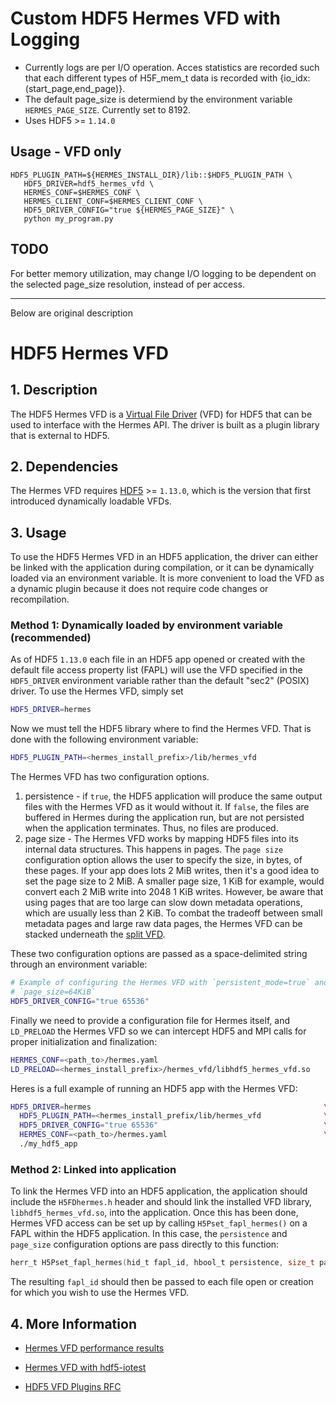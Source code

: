 # Custom HDF5 Hermes VFD with Logging
- Currently logs are per I/O operation. Acces statistics are recorded such that each different types of H5F_mem_t data is recorded with {io_idx:(start_page,end_page)}.
- The default page_size is determiend by the environment variable `HERMES_PAGE_SIZE`. Currently set to 8192.
- Uses HDF5 >= `1.14.0`
## Usage - VFD only
```
HDF5_PLUGIN_PATH=${HERMES_INSTALL_DIR}/lib::$HDF5_PLUGIN_PATH \
   HDF5_DRIVER=hdf5_hermes_vfd \
   HERMES_CONF=$HERMES_CONF \
   HERMES_CLIENT_CONF=$HERMES_CLIENT_CONF \
   HDF5_DRIVER_CONFIG="true ${HERMES_PAGE_SIZE}" \
   python my_program.py
```
## TODO
For better memory utilization, may change I/O logging to be dependent on the selected page_size resolution, instead of per access.


--- 
Below are original description

# HDF5 Hermes VFD

## 1. Description
The HDF5 Hermes VFD is a [Virtual File
Driver](https://portal.hdfgroup.org/display/HDF5/Virtual+File+Drivers) (VFD) for
HDF5 that can be used to interface with the Hermes API. The driver is built as a
plugin library that is external to HDF5.

## 2. Dependencies
The Hermes VFD requires [HDF5](https://github.com/HDFGroup/hdf5) >= `1.13.0`,
which is the version that first introduced dynamically loadable VFDs.

## 3. Usage
To use the HDF5 Hermes VFD in an HDF5 application, the driver can either be
linked with the application during compilation, or it can be dynamically loaded
via an environment variable. It is more convenient to load the VFD as a dynamic
plugin because it does not require code changes or recompilation.

### Method 1: Dynamically loaded by environment variable (recommended)

As of HDF5 `1.13.0` each file in an HDF5 app opened or created with the default
file access property list (FAPL) will use the VFD specified in the `HDF5_DRIVER`
environment variable rather than the default "sec2" (POSIX) driver. To use the
Hermes VFD, simply set

```sh
HDF5_DRIVER=hermes
```

Now we must tell the HDF5 library where to find the Hermes VFD. That is done
with the following environment variable:

```sh
HDF5_PLUGIN_PATH=<hermes_install_prefix>/lib/hermes_vfd
```

The Hermes VFD has two configuration options.
1. persistence - if `true`, the HDF5 application will produce the same output
   files with the Hermes VFD as it would without it. If `false`, the files are
   buffered in Hermes during the application run, but are not persisted when the
   application terminates. Thus, no files are produced.
2. page size - The Hermes VFD works by mapping HDF5 files into its internal data
   structures. This happens in pages. The `page size` configuration option
   allows the user to specify the size, in bytes, of these pages. If your app
   does lots 2 MiB writes, then it's a good idea to set the page size to 2
   MiB. A smaller page size, 1 KiB for example, would convert each 2 MiB write
   into 2048 1 KiB writes. However, be aware that using pages that are too large
   can slow down metadata operations, which are usually less than 2 KiB. To
   combat the tradeoff between small metadata pages and large raw data pages,
   the Hermes VFD can be stacked underneath the [split VFD](https://docs.hdfgroup.org/hdf5/develop/group___f_a_p_l.html#ga502f1ad38f5143cf281df8282fef26ed).


These two configuration options are passed as a space-delimited string through
an environment variable:

```sh
# Example of configuring the Hermes VFD with `persistent_mode=true` and
# `page_size=64KiB`
HDF5_DRIVER_CONFIG="true 65536"
```

Finally we need to provide a configuration file for Hermes itself, and
`LD_PRELOAD` the Hermes VFD so we can intercept HDF5 and MPI calls for proper
initialization and finalization:

```sh
HERMES_CONF=<path_to>/hermes.yaml
LD_PRELOAD=<hermes_install_prefix>/hermes_vfd/libhdf5_hermes_vfd.so
```

Heres is a full example of running an HDF5 app with the Hermes VFD:

```sh
HDF5_DRIVER=hermes                                                    \
  HDF5_PLUGIN_PATH=<hermes_install_prefix/lib/hermes_vfd              \
  HDF5_DRIVER_CONFIG="true 65536"                                     \
  HERMES_CONF=<path_to>/hermes.yaml                                   \
  ./my_hdf5_app
```

### Method 2: Linked into application

To link the Hermes VFD into an HDF5 application, the application should include
the `H5FDhermes.h` header and should link the installed VFD library,
`libhdf5_hermes_vfd.so`, into the application. Once this has been done, Hermes
VFD access can be set up by calling `H5Pset_fapl_hermes()` on a FAPL within the
HDF5 application. In this case, the `persistence` and `page_size` configuration
options are pass directly to this function:

```C
herr_t H5Pset_fapl_hermes(hid_t fapl_id, hbool_t persistence, size_t page_size)
```

The resulting `fapl_id` should then be passed to each file open or creation for
which you wish to use the Hermes VFD.

## 4. More Information
* [Hermes VFD performance results](https://github.com/HDFGroup/hermes/wiki/HDF5-Hermes-VFD)

* [Hermes VFD with hdf5-iotest](https://github.com/HDFGroup/hermes/tree/master/benchmarks/HermesVFD)
* [HDF5 VFD Plugins RFC](https://github.com/HDFGroup/hdf5doc/blob/master/RFCs/HDF5_Library/VFL_DriverPlugins/RFC__A_Plugin_Interface_for_HDF5_Virtual_File_Drivers.pdf)
